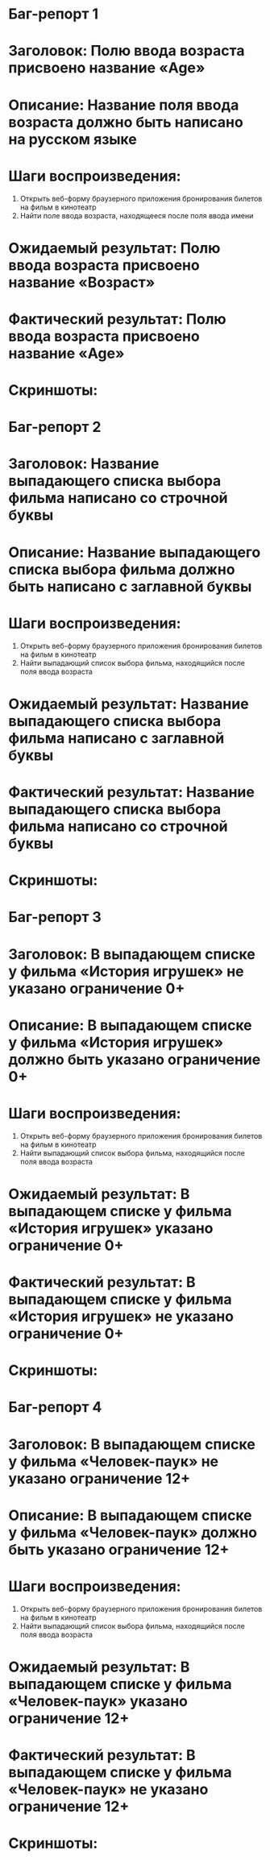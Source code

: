 # Баг-репорт 1
# Заголовок: Полю ввода возраста присвоено название «Age»
# Описание: Название поля ввода возраста должно быть написано на русском языке
# Шаги воспроизведения:
1.	Открыть веб-форму браузерного приложения бронирования билетов на фильм в кинотеатр
2.	Найти поле ввода возраста, находящееся после поля ввода имени
# Ожидаемый результат: Полю ввода возраста присвоено название «Возраст»
# Фактический результат: Полю ввода возраста присвоено название «Age»
# Скриншоты:  

# Баг-репорт 2
# Заголовок: Название выпадающего списка выбора фильма написано со строчной буквы
# Описание: Название выпадающего списка выбора фильма должно быть написано с заглавной буквы
# Шаги воспроизведения:
1.	Открыть веб-форму браузерного приложения бронирования билетов на фильм в кинотеатр
2.	Найти выпадающий список выбора фильма, находящийся после поля ввода возраста
# Ожидаемый результат: Название выпадающего списка выбора фильма написано с заглавной буквы
# Фактический результат: Название выпадающего списка выбора фильма написано со строчной буквы
# Скриншоты:  

# Баг-репорт 3
# Заголовок: В выпадающем списке у фильма «История игрушек» не указано ограничение 0+
# Описание: В выпадающем списке у фильма «История игрушек» должно быть указано ограничение 0+
# Шаги воспроизведения:
1.	Открыть веб-форму браузерного приложения бронирования билетов на фильм в кинотеатр
2.	Найти выпадающий список выбора фильма, находящийся после поля ввода возраста
# Ожидаемый результат: В выпадающем списке у фильма «История игрушек» указано ограничение 0+
# Фактический результат: В выпадающем списке у фильма «История игрушек» не указано ограничение 0+
# Скриншоты:  

# Баг-репорт 4
# Заголовок: В выпадающем списке у фильма «Человек-паук» не указано ограничение 12+ 
# Описание: В выпадающем списке у фильма «Человек-паук» должно быть указано ограничение 12+
# Шаги воспроизведения:
1.	Открыть веб-форму браузерного приложения бронирования билетов на фильм в кинотеатр
2.	Найти выпадающий список выбора фильма, находящийся после поля ввода возраста
# Ожидаемый результат: В выпадающем списке у фильма «Человек-паук» указано ограничение 12+
# Фактический результат: В выпадающем списке у фильма «Человек-паук» не указано ограничение 12+
# Скриншоты: 
